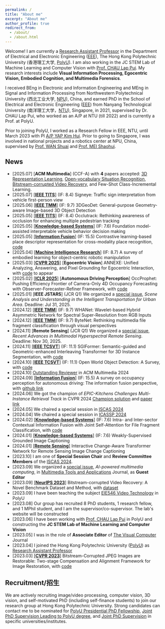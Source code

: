 ```yaml
---
permalink: /
title: "About me"
excerpt: "About me"
author_profile: true
redirect_from: 
  - /about/
  - /about.html
---
```


Welcome! I am currently a [Research Assistant Professor](https://research.polyu.edu.hk/en/persons/yi-wang-3) in the Department of Electrical and Electronic Engineering ([EEE](https://www.polyu.edu.hk/eie/)), The Hong Kong Polytechnic University (香港理工大学, [PolyU](https://www.polyu.edu.hk/)). I am also working in the JC STEM Lab of Machine Learning and Computer Vision with [Prof. CHAU Lap Pui](https://www.polyu.edu.hk/eee/people/academic-staff-and-teaching-staff/prof-chau-lap-pui/). My research interests include __Visual Information Processing, Egocentric Vision, Embodied Cognition, and Multimedia Forensics__.

I received BEng in Electronic and Information Engineering and MEng in Signal and Information Processing from Northwestern Polytechnical University (西北工业大学, [NPU](https://en.nwpu.edu.cn/)), China, and earned PhD in the School of Electrical and Electronic Engineering ([EEE](https://www.ntu.edu.sg/eee/)) from Nanyang Technological University (南洋理工大学，[NTU](https://www.ntu.edu.sg/)), Singapore, in 2021, supervised by Dr. CHAU Lap Pui, who worked as an A/P at NTU (till 2022) and is currently a Prof. at PolyU.

Prior to joining PolyU, I worked as a Research Fellow in EEE, NTU, until March 2023 with PI [A/P YAP Kim Hui](https://dr.ntu.edu.sg/cris/rp/rp01044). Prior to going to Singapore, I was involved in national projects and a robotics center at NPU, China, supervised by [Prof. WAN Shuai](https://teacher.nwpu.edu.cn/en/wanshuai.html) and [Prof. MEI Shaohui](https://teacher.nwpu.edu.cn/en/meishaohui.html).


## News
* [2025.07] \[__ACM Multimedia__\] (CCF-A) with __4__ papers accepted: [3D Representation Learning](https://arxiv.org/abs/2508.02172), [Open-vocabulary Situation Recognition](https://arxiv.org/abs/2507.14686), [Bitstream-corrupted Video Recovery](https://arxiv.org/abs/2507.22481), and Few-Shot Class-Incremental Learning.
* [2025.07] [\[__IEEE TITS__\]](https://ieeexplore.ieee.org/abstract/document/11106397) (IF: 8.4) Signeye: Traffic sign interpretation from vehicle first-person view
* [2025.06] [\[__IEEE TMM__\]](https://arxiv.org/abs/2506.09541) (IF: 9.7) 3DGeoDet: General-purpose Geometry-aware Image-based 3D Object Detection
* [2025.05] [\[__IEEE TITS__\]](https://ieeexplore.ieee.org/abstract/document/11000439) (IF: 8.4) Occlutrack: Rethinking awareness of occlusion for enhancing multiple pedestrian tracking
* [2025.05] [\[__Knowledge-based Systems__\]](https://www.sciencedirect.com/science/article/abs/pii/S0950705125009141) (IF: 7.6) Foundation model-assisted interpretable vehicle behavior decision making
* [2025.05] [\[__Information Fusion__\]](https://www.sciencedirect.com/science/article/pii/S1566253525004245) (IF: 15.5) Contrastive learning-based place descriptor representation for cross-modality place recognition, [code](https://github.com/emilyemliyM/Cross-PRNet)
* [2025.04] [\[__Machine Intelligence Research__\]](https://link.springer.com/article/10.1007/s11633-025-1542-8) (IF: 8.7) A survey of embodied learning for object-centric robotic manipulation
* [2025.03] [\[__CVPR 2025__\]](https://arxiv.org/abs/2504.01472) [__Egocentric Vision__] ANNEXE: Unified Analyzing, Answering, and Pixel Grounding for Egocentric Interaction, with [code](https://yuggiehk.github.io/annexe/) to appear
* [2025.02] [\[__ICLR 2025__\]](https://arxiv.org/abs/2502.15180) [__Autonomous Driving Perception__] OccProphet: Pushing Efficiency Frontier of Camera-Only 4D Occupancy Forecasting with Observer-Forecaster-Refiner Framework, with [code](https://github.com/JLChen-C/OccProphet)
* [2025.01] \[__IEEE JSTARS__\] (JCR Q1) We organized a [special issue](https://www.grss-ieee.org/wp-content/uploads/2024/12/cfp_Scene-Analysis-and-Understanding-in-the-Intelligent-Transportation-for-Urban-Area.pdf), *Scene Analysis and Understanding in the Intelligent Transportation for Urban Area*. Deadline: Jul 31, 2025.
* [2024.12] [\[__IEEE TMM__\]](https://ieeexplore.ieee.org/abstract/document/10812768) (IF: 9.7) WHANet: Wavelet-based Hybrid Asymmetric Network for Spectral Super-Resolution from RGB Inputs
* [2024.12] [\[__IEEE TMM__\]](https://ieeexplore.ieee.org/abstract/document/10812851/) (IF: 9.7) ByteNet: Rethinking multimedia file fragment classification through visual perspectives
* [2024.11] \[__Remote Sensing__\] (JCR Q1) We organized a [special issue](https://www.mdpi.com/journal/remotesensing/special_issues/49AB45KC06), *Recent Advances in Multimodal Hyperspectral Remote Sensing*. Deadline: Nov 30, 2025.
* [2024.11] [\[__IEEE TCSVT__\]](https://ieeexplore.ieee.org/document/10753065) (IF: 11.1) SGIFormer: Semantic-guided and Geometric-enhanced Interleaving Transformer for 3D Instance Segmentation, with [code](https://rayyoh.github.io/sgiformer)
* [2024.10] [\[__IEEE TCSVT__\]](https://ieeexplore.ieee.org/abstract/document/10716705) (IF: 11.1) Open World Object Detection: A Survey, with [code](https://github.com/ArminLee/OWOD_Review)
* [2024.10] [Outstanding Reviewer](https://2024.acmmm.org/outstanding-ac-reviewer) in ACM Multimedia 2024
* [2024.09] [\[__Information Fusion__\]](https://www.sciencedirect.com/science/article/abs/pii/S1566253524004494) (IF: 15.5) A survey on occupancy perception for autonomous driving: The information fusion perspective, with [github link](https://github.com/HuaiyuanXu/3D-Occupancy-Perception)
* [2024.06] We got the champion of *EPIC-Kitchens Challenges Multi-Instance Retrieval Track* in CVPR 2024 [Champion solution](https://codalab.lisn.upsaclay.fr/competitions/617#results) and [paper link](https://arxiv.org/pdf/2406.12256)
* [2024.05] We chaired a special session in [ISCAS 2024](https://epapers2.org/iscas2024/ESR/session_view.php?session_id=53)
* [2024.04] We chaired a special session in [ICASSP 2024](https://cmsworkshops.com/ICASSP2024/view_session.php?SessionID=1318)
* [2024.02] [\[__Knowledge-based Systems__\]](https://authors.elsevier.com/c/1iiBw3OAb9CyZK) (IF: 7.6) Intra- and Inter-sector Contextual Information Fusion with Joint Self-Attention for File Fragment Classification, with [code](https://github.com/WangyiNTU/JSANet)
* [2024.01] [\[__Knowledge-based Systems__\]](https://www.sciencedirect.com/science/article/abs/pii/S0950705124000686) (IF: 7.6) Weakly-Supervised Grounded Image Captioning
* [2024.01] [\[__Remote Sensing__\]](https://www.mdpi.com/2072-4292/15/23/5611) Interactive Change-Aware Transformer Network for Remote Sensing Image Change Captioning
* [2023.10] I am one of __Special Session Chair__ and __Review Committee Members__ of the [ISCAS 2024](https://2024.ieee-iscas.org).
* [2023.09] We organized a [special issue](https://www.springer.com/journal/11042/updates/26069580), *AI-powered multimedia computing*, in [Multimedia Tools and Applications](https://www.springer.com/journal/11042) Journal, as __Guest Editor__
* [2023.09] [\[__NeurIPS 2023__\]](https://arxiv.org/abs/2309.13890) Bitstream-corrupted Video Recovery: A Novel Benchmark Dataset and Method, with [dataset](https://github.com/LIUTIGHE/BSCV-Dataset)
* [2023.09] I have been teaching the subject [EIE546 Video Technology](https://www.polyu.edu.hk/eee/-/media/department/eee/content/study/subject-syllabi/eee-subject-syllabi/msc-subjects/2023-2024/eie546.pdf) in PolyU
* [2023.08] Our group has recruited 8 PhD students, 1 research fellow, and 1 MPhil student, and I am the supervisor/co-supervisor. The lab's website will be constructed
* [2023.06] I have been working with [Prof. CHAU Lap Pui](https://www.polyu.edu.hk/eie/people/academic-staff/prof-chau-lap-pui/) in PolyU and constructing the __JC STEM Lab of Machine Learning and Computer Vision__
* [2023.05] I was in the role of __Associate Editor__ of [The Visual Computer](https://www.springer.com/journal/371) Journal
* [2023.04] I joined the Hong Kong Polytechnic University ([PolyU](https://www.polyu.edu.hk/)) as [Research Assistant Professor](https://research.polyu.edu.hk/en/persons/yi-wang-3)
* [2023.03] [\[__CVPR 2023__\]](https://arxiv.org/abs/2304.06976) Bitstream-Corrupted JPEG Images are Restorable: Two-stage Compensation and Alignment Framework for Image Restoration, with [code](https://github.com/wenyang001/Two-ACIR)


## Recruitment/招生
We are actively recruiting image/video processing, computer vision, 3D vision, and self-motivated PhD (including self-finance students) to join our research group at Hong Kong Polytechnic University. Strong candidates can contact me to be nominated for [PolyU Presidential PhD Fellowship](https://www.polyu.edu.hk/gs/prospective-students/fellowship-scholarship-schemes/pppfs/?sc_lang=en), [Joint PhD Supervision Leading to PolyU degree](https://www.polyu.edu.hk/gs/prospective-students/collaborative-phd-programmes/joint-phd-supervision-programmes-leading-to-a-polyu-degree/), and [Joint PhD Supervision](https://www.polyu.edu.hk/gs/prospective-students/collaborative-phd-programmes/joint-phd-supervision-schemes/) in specific universities/institutes.

<!---
* [2024.11] Promote 2025 7th International Conference on Image, Video and Signal Processing, March 4-6, 2025 Kawasaki, Japan. [Call for paper](https://ivsp.net/call%20for%20papers.html).
-->

<!---
Please refer to [This Link](https://www.eie.polyu.edu.hk/~lpchau/) for the PhD. 
-->

<!---
Please refer to [This Link](https://www.eie.polyu.edu.hk/~lpchau/) for the Contact.
-->

<!---
fill [here](https://forms.office.com/r/WKHmJEaBDb) or
-->

<!---
* [2023.07] I was invited to give a talk titled __Machine Learning in Multimedia Forensics__ by [Cyber Security and Technology Crime Bureau](https://www.police.gov.hk/ppp_en/04_crime_matters/tcd/tcd.html), Hong Kong Police Force.
-->

<!-- {% include base_path %}

{% for post in site.news reversed %}
  {% include news.html %}
{% endfor %} -->

<!-- My co-authors and colleagues of the research group include  -->

<!-- I earned my PhD in Political Science from the
[University *of* North Carolina *at* Chapel Hill](https://www.unc.edu) and my
B.A. in Political Science from [Haverford College](https://www.haverford.edu).
My academic work has been [published](publications) or is forthcoming in
*International Studies Quarterly*, *Conflict Management and Peace Science*,
*Political Science Research and Methods*, and *PS: Political Science & Politics*,
among other outlets. This [research](research) explores the causes and
consequences of political violence using a broad variety of methods such as
latent variable models, geospatial analysis, and big data. While primarily
focused on civil conflict, it also examines contentious political phenomena
including terrorism and economic statecraft, and develops new measures of
institutions in international relations. I have [teaching](teaching) experience
in both quantitative methodology and international relations, and am a certified
instructor with [The Carpentries](https://carpentries.org). -->
